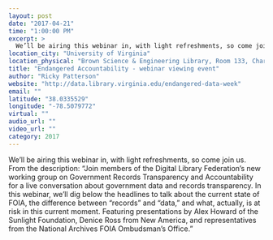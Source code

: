 ```yaml
---
layout: post
date: "2017-04-21"
time: "1:00:00 PM"
excerpt: >
  We’ll be airing this webinar in, with light refreshments, so come join us. From the description: “Join members of the Digital Library ...
location_city: "University of Virginia"
location_physical: "Brown Science & Engineering Library, Room 133, Charlottesville, VA"
title: "Endangered Accountability - webinar viewing event"
author: "Ricky Patterson"
website: "http://data.library.virginia.edu/endangered-data-week"
email: ""
latitude: "38.0335529"
longitude: "-78.5079772"
virtual: ""
audio_url: ""
video_url: ""
category: 2017
---
```


We’ll be airing this webinar in, with light refreshments, so come join us. From the description: “Join members of the Digital Library Federation’s new working group on Government Records Transparency and Accountability for a live conversation about government data and records transparency. In this webinar, we’ll dig below the headlines to talk about the current state of FOIA, the difference between “records” and “data,” and what, actually, is at risk in this current moment. Featuring presentations by Alex Howard of the Sunlight Foundation, Denice Ross from New America, and representatives from the National Archives FOIA Ombudsman’s Office.”
